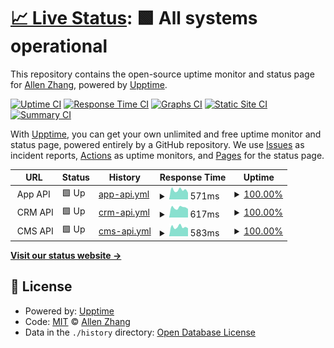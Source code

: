 # [📈 Live Status](https://ztao165.github.io/uptime): <!--live status--> **🟩 All systems operational**

This repository contains the open-source uptime monitor and status page for [Allen Zhang](https://ztao165.github.io/uptime), powered by [Upptime](https://github.com/upptime/upptime).

[![Uptime CI](https://github.com/ztao165/uptime/workflows/Uptime%20CI/badge.svg)](https://github.com/ztao165/uptime/actions?query=workflow%3A%22Uptime+CI%22)
[![Response Time CI](https://github.com/ztao165/uptime/workflows/Response%20Time%20CI/badge.svg)](https://github.com/ztao165/uptime/actions?query=workflow%3A%22Response+Time+CI%22)
[![Graphs CI](https://github.com/ztao165/uptime/workflows/Graphs%20CI/badge.svg)](https://github.com/ztao165/uptime/actions?query=workflow%3A%22Graphs+CI%22)
[![Static Site CI](https://github.com/ztao165/uptime/workflows/Static%20Site%20CI/badge.svg)](https://github.com/ztao165/uptime/actions?query=workflow%3A%22Static+Site+CI%22)
[![Summary CI](https://github.com/ztao165/uptime/workflows/Summary%20CI/badge.svg)](https://github.com/ztao165/uptime/actions?query=workflow%3A%22Summary+CI%22)

With [Upptime](https://upptime.js.org), you can get your own unlimited and free uptime monitor and status page, powered entirely by a GitHub repository. We use [Issues](https://github.com/ztao165/uptime/issues) as incident reports, [Actions](https://github.com/ztao165/uptime/actions) as uptime monitors, and [Pages](https://ztao165.github.io/uptime) for the status page.

<!--start: status pages-->
<!-- This summary is generated by Upptime (https://github.com/upptime/upptime) -->
<!-- Do not edit this manually, your changes will be overwritten -->
<!-- prettier-ignore -->
| URL | Status | History | Response Time | Uptime |
| --- | ------ | ------- | ------------- | ------ |
| <img alt="" src="https://icons.duckduckgo.com/ip3/null.ico" height="13"> App API | 🟩 Up | [app-api.yml](https://github.com/ztao165/uptime/commits/HEAD/history/app-api.yml) | <details><summary><img alt="Response time graph" src="./graphs/app-api/response-time-week.png" height="20"> 571ms</summary><br><a href="https://ztao165.github.io/uptime/history/app-api"><img alt="Response time 606" src="https://img.shields.io/endpoint?url=https%3A%2F%2Fraw.githubusercontent.com%2Fztao165%2Fuptime%2FHEAD%2Fapi%2Fapp-api%2Fresponse-time.json"></a><br><a href="https://ztao165.github.io/uptime/history/app-api"><img alt="24-hour response time 690" src="https://img.shields.io/endpoint?url=https%3A%2F%2Fraw.githubusercontent.com%2Fztao165%2Fuptime%2FHEAD%2Fapi%2Fapp-api%2Fresponse-time-day.json"></a><br><a href="https://ztao165.github.io/uptime/history/app-api"><img alt="7-day response time 571" src="https://img.shields.io/endpoint?url=https%3A%2F%2Fraw.githubusercontent.com%2Fztao165%2Fuptime%2FHEAD%2Fapi%2Fapp-api%2Fresponse-time-week.json"></a><br><a href="https://ztao165.github.io/uptime/history/app-api"><img alt="30-day response time 606" src="https://img.shields.io/endpoint?url=https%3A%2F%2Fraw.githubusercontent.com%2Fztao165%2Fuptime%2FHEAD%2Fapi%2Fapp-api%2Fresponse-time-month.json"></a><br><a href="https://ztao165.github.io/uptime/history/app-api"><img alt="1-year response time 606" src="https://img.shields.io/endpoint?url=https%3A%2F%2Fraw.githubusercontent.com%2Fztao165%2Fuptime%2FHEAD%2Fapi%2Fapp-api%2Fresponse-time-year.json"></a></details> | <details><summary><a href="https://ztao165.github.io/uptime/history/app-api">100.00%</a></summary><a href="https://ztao165.github.io/uptime/history/app-api"><img alt="All-time uptime 99.41%" src="https://img.shields.io/endpoint?url=https%3A%2F%2Fraw.githubusercontent.com%2Fztao165%2Fuptime%2FHEAD%2Fapi%2Fapp-api%2Fuptime.json"></a><br><a href="https://ztao165.github.io/uptime/history/app-api"><img alt="24-hour uptime 100.00%" src="https://img.shields.io/endpoint?url=https%3A%2F%2Fraw.githubusercontent.com%2Fztao165%2Fuptime%2FHEAD%2Fapi%2Fapp-api%2Fuptime-day.json"></a><br><a href="https://ztao165.github.io/uptime/history/app-api"><img alt="7-day uptime 100.00%" src="https://img.shields.io/endpoint?url=https%3A%2F%2Fraw.githubusercontent.com%2Fztao165%2Fuptime%2FHEAD%2Fapi%2Fapp-api%2Fuptime-week.json"></a><br><a href="https://ztao165.github.io/uptime/history/app-api"><img alt="30-day uptime 99.41%" src="https://img.shields.io/endpoint?url=https%3A%2F%2Fraw.githubusercontent.com%2Fztao165%2Fuptime%2FHEAD%2Fapi%2Fapp-api%2Fuptime-month.json"></a><br><a href="https://ztao165.github.io/uptime/history/app-api"><img alt="1-year uptime 99.41%" src="https://img.shields.io/endpoint?url=https%3A%2F%2Fraw.githubusercontent.com%2Fztao165%2Fuptime%2FHEAD%2Fapi%2Fapp-api%2Fuptime-year.json"></a></details>
| <img alt="" src="https://icons.duckduckgo.com/ip3/null.ico" height="13"> CRM API | 🟩 Up | [crm-api.yml](https://github.com/ztao165/uptime/commits/HEAD/history/crm-api.yml) | <details><summary><img alt="Response time graph" src="./graphs/crm-api/response-time-week.png" height="20"> 617ms</summary><br><a href="https://ztao165.github.io/uptime/history/crm-api"><img alt="Response time 651" src="https://img.shields.io/endpoint?url=https%3A%2F%2Fraw.githubusercontent.com%2Fztao165%2Fuptime%2FHEAD%2Fapi%2Fcrm-api%2Fresponse-time.json"></a><br><a href="https://ztao165.github.io/uptime/history/crm-api"><img alt="24-hour response time 713" src="https://img.shields.io/endpoint?url=https%3A%2F%2Fraw.githubusercontent.com%2Fztao165%2Fuptime%2FHEAD%2Fapi%2Fcrm-api%2Fresponse-time-day.json"></a><br><a href="https://ztao165.github.io/uptime/history/crm-api"><img alt="7-day response time 617" src="https://img.shields.io/endpoint?url=https%3A%2F%2Fraw.githubusercontent.com%2Fztao165%2Fuptime%2FHEAD%2Fapi%2Fcrm-api%2Fresponse-time-week.json"></a><br><a href="https://ztao165.github.io/uptime/history/crm-api"><img alt="30-day response time 651" src="https://img.shields.io/endpoint?url=https%3A%2F%2Fraw.githubusercontent.com%2Fztao165%2Fuptime%2FHEAD%2Fapi%2Fcrm-api%2Fresponse-time-month.json"></a><br><a href="https://ztao165.github.io/uptime/history/crm-api"><img alt="1-year response time 651" src="https://img.shields.io/endpoint?url=https%3A%2F%2Fraw.githubusercontent.com%2Fztao165%2Fuptime%2FHEAD%2Fapi%2Fcrm-api%2Fresponse-time-year.json"></a></details> | <details><summary><a href="https://ztao165.github.io/uptime/history/crm-api">100.00%</a></summary><a href="https://ztao165.github.io/uptime/history/crm-api"><img alt="All-time uptime 100.00%" src="https://img.shields.io/endpoint?url=https%3A%2F%2Fraw.githubusercontent.com%2Fztao165%2Fuptime%2FHEAD%2Fapi%2Fcrm-api%2Fuptime.json"></a><br><a href="https://ztao165.github.io/uptime/history/crm-api"><img alt="24-hour uptime 100.00%" src="https://img.shields.io/endpoint?url=https%3A%2F%2Fraw.githubusercontent.com%2Fztao165%2Fuptime%2FHEAD%2Fapi%2Fcrm-api%2Fuptime-day.json"></a><br><a href="https://ztao165.github.io/uptime/history/crm-api"><img alt="7-day uptime 100.00%" src="https://img.shields.io/endpoint?url=https%3A%2F%2Fraw.githubusercontent.com%2Fztao165%2Fuptime%2FHEAD%2Fapi%2Fcrm-api%2Fuptime-week.json"></a><br><a href="https://ztao165.github.io/uptime/history/crm-api"><img alt="30-day uptime 100.00%" src="https://img.shields.io/endpoint?url=https%3A%2F%2Fraw.githubusercontent.com%2Fztao165%2Fuptime%2FHEAD%2Fapi%2Fcrm-api%2Fuptime-month.json"></a><br><a href="https://ztao165.github.io/uptime/history/crm-api"><img alt="1-year uptime 100.00%" src="https://img.shields.io/endpoint?url=https%3A%2F%2Fraw.githubusercontent.com%2Fztao165%2Fuptime%2FHEAD%2Fapi%2Fcrm-api%2Fuptime-year.json"></a></details>
| <img alt="" src="https://icons.duckduckgo.com/ip3/null.ico" height="13"> CMS API | 🟩 Up | [cms-api.yml](https://github.com/ztao165/uptime/commits/HEAD/history/cms-api.yml) | <details><summary><img alt="Response time graph" src="./graphs/cms-api/response-time-week.png" height="20"> 583ms</summary><br><a href="https://ztao165.github.io/uptime/history/cms-api"><img alt="Response time 636" src="https://img.shields.io/endpoint?url=https%3A%2F%2Fraw.githubusercontent.com%2Fztao165%2Fuptime%2FHEAD%2Fapi%2Fcms-api%2Fresponse-time.json"></a><br><a href="https://ztao165.github.io/uptime/history/cms-api"><img alt="24-hour response time 700" src="https://img.shields.io/endpoint?url=https%3A%2F%2Fraw.githubusercontent.com%2Fztao165%2Fuptime%2FHEAD%2Fapi%2Fcms-api%2Fresponse-time-day.json"></a><br><a href="https://ztao165.github.io/uptime/history/cms-api"><img alt="7-day response time 583" src="https://img.shields.io/endpoint?url=https%3A%2F%2Fraw.githubusercontent.com%2Fztao165%2Fuptime%2FHEAD%2Fapi%2Fcms-api%2Fresponse-time-week.json"></a><br><a href="https://ztao165.github.io/uptime/history/cms-api"><img alt="30-day response time 636" src="https://img.shields.io/endpoint?url=https%3A%2F%2Fraw.githubusercontent.com%2Fztao165%2Fuptime%2FHEAD%2Fapi%2Fcms-api%2Fresponse-time-month.json"></a><br><a href="https://ztao165.github.io/uptime/history/cms-api"><img alt="1-year response time 636" src="https://img.shields.io/endpoint?url=https%3A%2F%2Fraw.githubusercontent.com%2Fztao165%2Fuptime%2FHEAD%2Fapi%2Fcms-api%2Fresponse-time-year.json"></a></details> | <details><summary><a href="https://ztao165.github.io/uptime/history/cms-api">100.00%</a></summary><a href="https://ztao165.github.io/uptime/history/cms-api"><img alt="All-time uptime 100.00%" src="https://img.shields.io/endpoint?url=https%3A%2F%2Fraw.githubusercontent.com%2Fztao165%2Fuptime%2FHEAD%2Fapi%2Fcms-api%2Fuptime.json"></a><br><a href="https://ztao165.github.io/uptime/history/cms-api"><img alt="24-hour uptime 100.00%" src="https://img.shields.io/endpoint?url=https%3A%2F%2Fraw.githubusercontent.com%2Fztao165%2Fuptime%2FHEAD%2Fapi%2Fcms-api%2Fuptime-day.json"></a><br><a href="https://ztao165.github.io/uptime/history/cms-api"><img alt="7-day uptime 100.00%" src="https://img.shields.io/endpoint?url=https%3A%2F%2Fraw.githubusercontent.com%2Fztao165%2Fuptime%2FHEAD%2Fapi%2Fcms-api%2Fuptime-week.json"></a><br><a href="https://ztao165.github.io/uptime/history/cms-api"><img alt="30-day uptime 100.00%" src="https://img.shields.io/endpoint?url=https%3A%2F%2Fraw.githubusercontent.com%2Fztao165%2Fuptime%2FHEAD%2Fapi%2Fcms-api%2Fuptime-month.json"></a><br><a href="https://ztao165.github.io/uptime/history/cms-api"><img alt="1-year uptime 100.00%" src="https://img.shields.io/endpoint?url=https%3A%2F%2Fraw.githubusercontent.com%2Fztao165%2Fuptime%2FHEAD%2Fapi%2Fcms-api%2Fuptime-year.json"></a></details>

<!--end: status pages-->

[**Visit our status website →**](https://ztao165.github.io/uptime)

## 📄 License

- Powered by: [Upptime](https://github.com/upptime/upptime)
- Code: [MIT](./LICENSE) © [Allen Zhang](https://ztao165.github.io/uptime)
- Data in the `./history` directory: [Open Database License](https://opendatacommons.org/licenses/odbl/1-0/)
